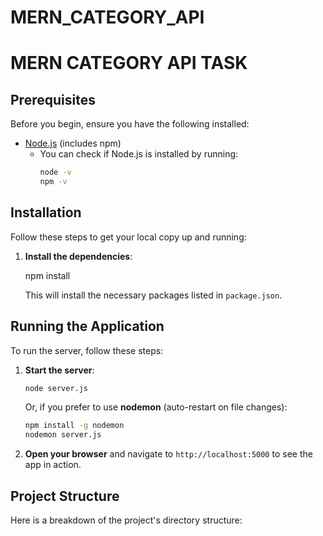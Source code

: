 # MERN_CATEGORY_API

# MERN CATEGORY API TASK

## Prerequisites

Before you begin, ensure you have the following installed:

- [Node.js](https://nodejs.org/) (includes npm)
  - You can check if Node.js is installed by running:
    ```bash
    node -v
    npm -v
    ```

## Installation

Follow these steps to get your local copy up and running:

1. **Install the dependencies**:

   npm install

   This will install the necessary packages listed in `package.json`.

## Running the Application

To run the server, follow these steps:

1. **Start the server**:

   ```bash
   node server.js
   ```

   Or, if you prefer to use **nodemon** (auto-restart on file changes):

   ```bash
   npm install -g nodemon
   nodemon server.js
   ```

2. **Open your browser** and navigate to `http://localhost:5000` to see the app in action.

## Project Structure

Here is a breakdown of the project's directory structure:
